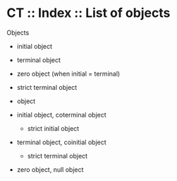 # CT :: Index :: List of objects

Objects
- initial object
- terminal object
- zero object (when initial = terminal)
- strict terminal object

- object
- initial object, coterminal object
  - strict initial object
- terminal object, coinitial object
  - strict terminal object
- zero object, null object
